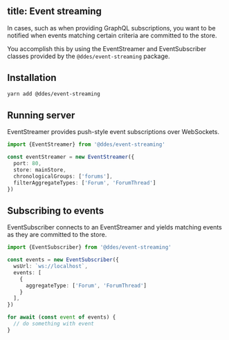 title: Event streaming
---

In cases, such as when providing GraphQL subscriptions, you want to be notified when events matching certain criteria are committed to the store.

You accomplish this by using the EventStreamer and EventSubscriber classes provided by the `@ddes/event-streaming` package.

## Installation

```bash
yarn add @ddes/event-streaming
```

## Running server

EventStreamer provides push-style event subscriptions over WebSockets.

```typescript
import {EventStreamer} from '@ddes/event-streaming'

const eventStreamer = new EventStreamer({
  port: 80,
  store: mainStore,
  chronologicalGroups: ['forums'],
  filterAggregateTypes: ['Forum', 'ForumThread']
})

```

## Subscribing to events

EventSubscriber connects to an EventStreamer and yields matching events as they are committed to the store.

```typescript
import {EventSubscriber} from '@ddes/event-streaming'

const events = new EventSubscriber({
  wsUrl: `ws://localhost`,
  events: [
    {
      aggregateType: ['Forum', 'ForumThread']
    }
  ],
})

for await (const event of events) {
  // do something with event
}
```